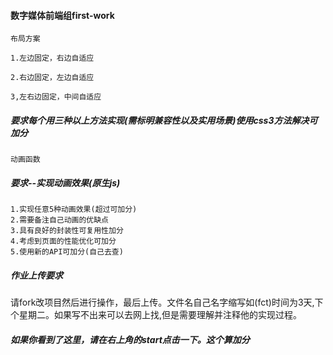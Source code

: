 #### 数字媒体前端组first-work

`布局方案`

	1.左边固定，右边自适应
	
	2.右边固定，左边自适应
	
	3,左右边固定，中间自适应

##### 要求每个用三种以上方法实现(需标明兼容性以及实用场景)使用css3方法解决可加分

`动画函数`

##### 要求--实现动画效果(原生js)
	
	1.实现任意5种动画效果(超过可加分)
	2.需要备注自己动画的优缺点
	3.具有良好的封装性可复用性加分
	4.考虑到页面的性能优化可加分
	5.使用新的API可加分(自己去查)

##### 作业上传要求

请fork改项目然后进行操作，最后上传。文件名自己名字缩写如(fct)时间为3天,下个星期二。如果写不出来可以去网上找,但是需要理解并注释他的实现过程。	

##### 如果你看到了这里，请在右上角的start点击一下。这个算加分

